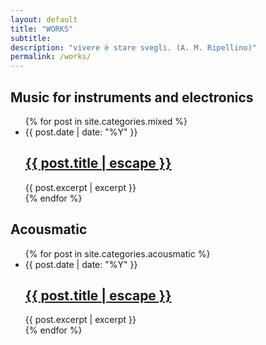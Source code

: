 ```yaml
---
layout: default
title: "WORKS"
subtitle:
description: "vivere è stare svegli. (A. M. Ripellino)"
permalink: /works/
---
```


## Music for instruments and electronics

<ul class="post-list">
  {% for post in site.categories.mixed %}
    <li>
      <span class="post-meta">{{ post.date | date: "%Y" }}</span>
      <h2>
        <a class="post-link" href="{{ post.url | relative_url }}">{{ post.title | escape }}</a>
      </h2>
      <span class="post-meta">{{ post.excerpt | excerpt }}</span>
    </li>
  {% endfor %}
</ul>

## Acousmatic

<ul class="post-list">
  {% for post in site.categories.acousmatic %}
    <li>
      <span class="post-meta">{{ post.date | date: "%Y" }}</span>
      <h2>
        <a class="post-link" href="{{ post.url | relative_url }}">{{ post.title | escape }}</a>
      </h2>
      <span class="post-meta">{{ post.excerpt | excerpt }}</span>
    </li>
  {% endfor %}
</ul>
